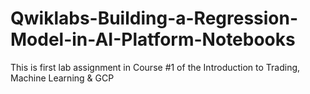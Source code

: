 # Qwiklabs-Building-a-Regression-Model-in-AI-Platform-Notebooks
This is first lab assignment in Course #1 of the Introduction to Trading, Machine Learning &amp; GCP
